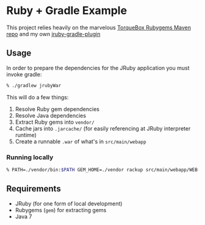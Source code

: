 # Ruby + Gradle Example

This project relies heavily on the marvelous [TorqueBox Rubygems Maven
repo](http://rubygems-proxy.torquebox.org/) and my own
[jruby-gradle-plugin](http://plugins.gradle.org/plugin/com.lookout.jruby)


## Usage

In order to prepare the dependencies for the JRuby application you must invoke
gradle:

```bash
% ./gradlew jrubyWar
```

This will do a few things:

 1. Resolve Ruby gem dependencies
 1. Resolve Java dependencies
 1. Extract Ruby gems into `vendor/`
 1. Cache jars into `.jarcache/` (for easily referencing at JRuby interpreter runtime)
 1. Create a runnable `.war` of what's in `src/main/webapp`


### Running locally

```bash
% PATH=./vendor/bin:$PATH GEM_HOME=./vendor rackup src/main/webapp/WEB-INF/config.ru
```

## Requirements

 * JRuby (for one form of local development)
 * Rubygems (`gem`) for extracting gems
 * Java 7
